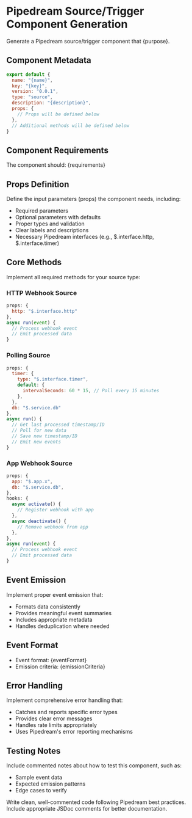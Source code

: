 # Pipedream Source/Trigger Component Generation

Generate a Pipedream source/trigger component that {purpose}.

## Component Metadata
```javascript
export default {
  name: "{name}",
  key: "{key}",
  version: "0.0.1",
  type: "source",
  description: "{description}",
  props: {
    // Props will be defined below
  },
  // Additional methods will be defined below
}
```

## Component Requirements
The component should:
{requirements}

## Props Definition
Define the input parameters (props) the component needs, including:
- Required parameters
- Optional parameters with defaults
- Proper types and validation
- Clear labels and descriptions
- Necessary Pipedream interfaces (e.g., $.interface.http, $.interface.timer)

## Core Methods
Implement all required methods for your source type:

### HTTP Webhook Source
```javascript
props: {
  http: "$.interface.http"
},
async run(event) {
  // Process webhook event
  // Emit processed data
}
```

### Polling Source
```javascript
props: {
  timer: {
    type: "$.interface.timer",
    default: {
      intervalSeconds: 60 * 15, // Poll every 15 minutes
    },
  },
  db: "$.service.db"
},
async run() {
  // Get last processed timestamp/ID
  // Poll for new data
  // Save new timestamp/ID
  // Emit new events
}
```

### App Webhook Source
```javascript
props: {
  app: "$.app.x",
  db: "$.service.db",
},
hooks: {
  async activate() {
    // Register webhook with app
  },
  async deactivate() {
    // Remove webhook from app
  },
},
async run(event) {
  // Process webhook event
  // Emit processed data
}
```

## Event Emission
Implement proper event emission that:
- Formats data consistently
- Provides meaningful event summaries
- Includes appropriate metadata
- Handles deduplication where needed

## Event Format
- Event format: {eventFormat}
- Emission criteria: {emissionCriteria}

## Error Handling
Implement comprehensive error handling that:
- Catches and reports specific error types
- Provides clear error messages
- Handles rate limits appropriately
- Uses Pipedream's error reporting mechanisms

## Testing Notes
Include commented notes about how to test this component, such as:
- Sample event data
- Expected emission patterns
- Edge cases to verify

Write clean, well-commented code following Pipedream best practices. Include appropriate JSDoc comments for better documentation.